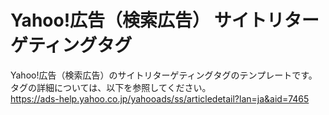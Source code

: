# Yahoo!広告（検索広告） サイトリターゲティングタグ


Yahoo!広告（検索広告）のサイトリターゲティングタグのテンプレートです。<br>
タグの詳細については、以下を参照してください。<br>
https://ads-help.yahoo.co.jp/yahooads/ss/articledetail?lan=ja&aid=7465


